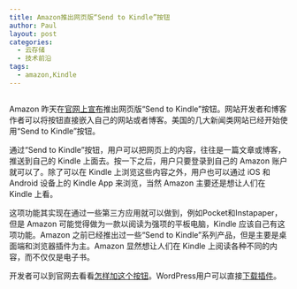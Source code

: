 ```yaml
---
title: Amazon推出网页版“Send to Kindle”按钮
author: Paul
layout: post
categories:
  - 云存储
  - 技术前沿
tags:
  - amazon,Kindle
---
```


<p style="text-align: center;">

  <img src="http://img7.chztv.com/blog/2013-0103/send-to-kindle.png" alt="" />

</p>

Amazon 昨天在<a href="http://www.kindlepost.com/2013/03/send-to-kindle-button.html" target="_blank">官网上宣布</a>推出网页版&ldquo;Send to Kindle&rdquo;按钮。网站开发者和博客作者可以将按钮直接嵌入自己的网站或者博客。美国的几大新闻类网站已经开始使用&ldquo;Send to Kindle&rdquo;按钮。

通过&ldquo;Send to Kindle&rdquo;按钮，用户可以把网页上的内容，往往是一篇文章或博客，推送到自己的 Kindle 上面去。按一下之后，用户只要登录到自己的 Amazon 账户就可以了。除了可以在 Kindle 上浏览这些内容之外，用户也可以通过 iOS 和 Android 设备上的 Kindle App 来浏览，当然 Amazon 主要还是想让人们在 Kindle 上看。

这项功能其实现在通过一些第三方应用就可以做到，例如Pocket和Instapaper，但是 Amazon 可能觉得做为一款以阅读为强项的平板电脑，Kindle 应该自己有这项功能。Amazon 之前已经推出过一些&ldquo;Send to Kindle&rdquo;系列产品，但是主要是桌面端和浏览器插件为主。Amazon 显然想让人们在 Kindle 上阅读各种不同的内容，而不仅仅是电子书。

开发者可以到官网去看看<a href="http://www.amazon.com/gp/sendtokindle/developers/button" target="_blank">怎样加这个按钮</a>。WordPress用户可以直接<a href="http://wordpress.org/extend/plugins/send-to-kindle/" target="_blank">下载插件</a>。